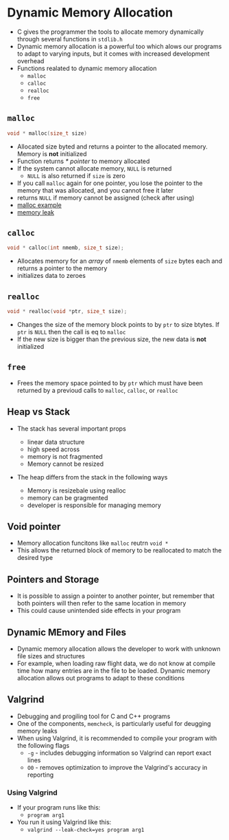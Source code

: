 # Dynamic Memory Allocation

- C gives the programmer the tools to allocate memory dynamically through several functions in `stdlib.h`
- Dynamic memory allocation is a powerful too which alows our programs to adapt to varying inputs, but it comes with increased development overhead
- Functions realated to dynamic memory allocation
  - `malloc`
  - `calloc`
  - `realloc`
  - `free`

## `malloc`

```c++
void * malloc(size_t size)
```

- Allocated size byted and returns a pointer to the allocated memory. Memory is __not__ initialized
- Function returns _* pointer_ to memory allocated
- If the system cannot allocate memory, `NULL` is returned
  - `NULL` is also returned if `size` is zero
- If you call `malloc` again for one pointer, you lose the pointer to the memory that was allocated, and you cannot free it later
- returns `NULL` if memory cannot be assigned (check after using)
- [malloc example](malloc_example.c)
- [memory leak](memory_leak.c)

## `calloc`

```c++
void * calloc(int nmemb, size_t size);
```

- Allocates memory for an _array_ of `nmemb` elements of `size` bytes each and returns a pointer to the memory
- initializes data to zeroes

## `realloc`

```c++
void * realloc(void *ptr, size_t size);
```

- Changes the size of the memory block points to by `ptr` to size btytes. If `ptr` is `NULL`  then the call is eq to `malloc`
- If the new size is bigger than the previous size, the new data is __not__ initialized

## `free`

- Frees the memory space pointed to by `ptr` which must have been returned by a previoud calls to `malloc`, `calloc`, or `realloc`

## Heap vs Stack

- The stack has several important props
  - linear data structure
  - high speed across
  - memory is not fragmented
  - Memory cannot be resized

- The heap differs from the stack in the following ways
  - Memory is resizebale using realloc
  - memory can be gragmented
  - developer is responsible for managing memory

## Void pointer

- Memory allocation funcitons like `malloc` reutrn `void *`
- This allows the returned block of memory to be reallocated to match the desired type

## Pointers and Storage

- It is possible to assign a pointer to another pointer, but remember that both pointers will then refer to the same location in memory
- This could cause unintended side effects in your program

## Dynamic MEmory and Files

- Dynamic memory allocation allows the developer to work with unknown file sizes and structures
- For example, when loading raw flight data, we do not know at compile time how many entries are in the file to be loaded. Dynamic memory allocation allows out programs to adapt to these conditions

## Valgrind

- Debugging and progiling tool for C and C++ programs
- One of the components, `memcheck`, is particularly useful for deugging memory leaks
- When using Valgrind, it is recommended to compile your program with the following flags
  - `-g` - includes debugging information so Valgrind can report exact lines
  - `O0` - removes optimization to improve the Valgrind's accuracy in reporting

### Using Valgrind
 
- If your program runs like this:
    - `program arg1`
- You run it using Valgrind like this:
    - `valgrind --leak-check=yes program arg1`